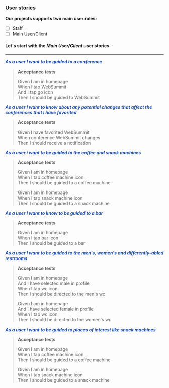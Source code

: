 ### User stories
**Our projects supports two main user roles:** 
- [ ] Staff
- [ ] Main User/Client

#### Let's start with the ***Main User/Client*** user stories.
---
<span style="color:#2050B0"> ***As a user I want to be guided to a conference*** </span>

> **Acceptance tests**
> 
> Given I am in homepage\
> When I tap WebSummit\
> And I tap go icon\
> Then I should be guided to WebSummit

<span style="color:#2050B0"> ***As a user I want to know about any potential changes that affect the conferences that I have favorited*** </span>
 
> **Acceptance tests**
> 
> Given I have favorited WebSummit\
> When conference WebSummit changes\
> Then I should receive a notification

<span style="color:#2050B0"> ***As a user i want to be guided to the coffee and snack machines*** </span>
 
> **Acceptance tests**
> 
> Given I am in homepage\
> When I tap coffee machine icon\
> Then I should be guided to a coffee machine
> 
> Given I am in homepage\
> When I tap snack machine icon\
> Then I should be guided to a snack machine

<span style="color:#2050B0"> ***As a user I want to know to be guided to a bar*** </span>

> **Acceptance tests**
> 
> Given I am in homepage\
> When I tap bar icon\
> Then I should be guided to a bar

<span style="color:#2050B0"> ***As a user I want to be guided to the men's, women's and differently-abled restrooms***

> **Acceptance tests**
> 
> Given I am in homepage\
> And I have selected male in profile\
> When I tap wc icon\
> Then I should be directed to the men's wc
> 
> Given I am in homepage\
> And I have selected female in profile\
> When I tap wc icon\
> Then I should be directed to the women's wc

<span style="color:#2050B0"> ***As a user i want to be guided to places of interest like snack machines***
> **Acceptance tests**
> 
> Given I am in homepage\
> When I tap coffee machine icon\
> Then I should be guided to a coffee machine
> 
> Given I am in homepage\
> When I tap snack machine icon\
> Then I should be guided to a snack machine
